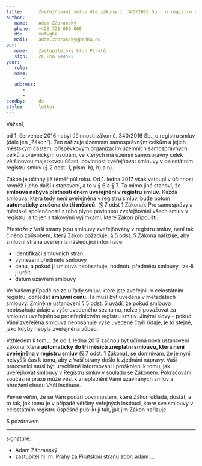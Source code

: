 ```yaml
---
title:      Zveřejňování smluv dle zákona č. 340/2016 Sb., o registru smluv.
author:
   name:    Adam Zábranský
   phone:   +420 721 006 868
   ds:      xwfwgha
   mail:    adam.zabransky@praha.eu
our:
   name:    Zastupitelský klub Pirátů
   sign:    ZK Pha \#4575
your:
   role:    
   name:
      -     
   address:
      -     
      -     
sendby:     ds
style:      letter
---
```


Vážení,

od 1. července 2016 nabyl účinnosti zákon č. 340/2016 Sb., o registru smluv (dále jen „Zákon“). Ten nařizuje územním samosprávným celkům a jejich městským částem, příspěvkovým organizacím územních samosprávných celků a právnickým osobám, ve kterých má územní samosprávný celek většinovou majetkovou účast, povinnost zveřejňovat smlouvy v celostátním registru smluv (§ 2 odst. 1, písm. b), h) a n). 

Zákon je účinný již téměř půl roku. Od 1. ledna 2017 však vstoupí v účinnost rovněž i jeho další ustanovení, a to v § 6 a § 7. Ta mimo jiné stanoví, že **smlouva nabývá platnosti dnem uveřejnění v registru smluv**. Každá smlouva, která tedy není uveřejněna v registru smluv, bude potom **automaticky zrušena do tří měsíců.** (§ 7 odst 1 Zákona). Pro samosprávy a městské spolenčnosti z toho plyne povinnost zveřejňování všech smluv v registru, a to jen s takovými výjimkami, které Zákon připouští.

Přestože z Vaší strany jsou smlouvy zveřejňovány v registru smluv, není tak činěno způsobem, který Zákon požaduje. § 5 odst. 5 Zákona nařizuje, aby smluvní strana uveřejnila následující informace:

* identifikaci smluvních stran
* vymezení předmětu smlouvy
* cenu, a pokud ji smlouva neobsahuje, hodnotu předmětu smlouvy, lze-li ji určit
* datum uzavření smlouvy

Ve Vašem případě nelze u řady smluv, které jste zveřejnili v celostátním registru, dohledat **smluvní cenu**. Ta musí být uvedena v metadatech smlouvy. Zmíněné ustanovení § 5 odst. 5 uvádí, že pokud smlouva neobsahuje údaje z výše uvedeného seznamu, nelze ji považovat za smlouvu uveřejněnou prostřednictvím registru smluv. Jinými slovy – pokud Vámi zveřejěná smlouva neobsahuje výše uvedené čtyři údaje, je to stejné, jako kdyby nebyla zveřejněna vůbec. 

Vzhledem k tomu, že od 1. ledna 2017 začnou být účinná nová ustanovení zákona, která **automaticky do tří měsíců zneplatní smlouvu, která není zveřejněna v registru smluv** (§ 7 odst. 1 Zákona), se domnívám, že je nyní nejvyšší čas k tomu, aby z Vaší strany došlo k zjednání nápravy. Vaši pracovníci musí být urychleně informováni i proškoleni k tomu, jak uveřejňovat smlouvy v Registru smluv v souladu se Zákonem. Pokračování současné praxe může vést k zneplatnění Vámi uzavíraných smluv a ohrožení chodu Vaší instituce. 

Pevně věřím, že se Vám podaří povinnostem, které Zákon ukládá, dostát, a to tak, jak tomu je v případě většiny veřejných institucí, které své smlouvy v celostátním registru úspěšně publikují tak, jak jim Zákon nařizuje. 

S pozdravem 

---
signature:
  - Adam Zábranský
  - zastupitel hl. m. Prahy za Pirátskou stranu
abbr:       adam
...
